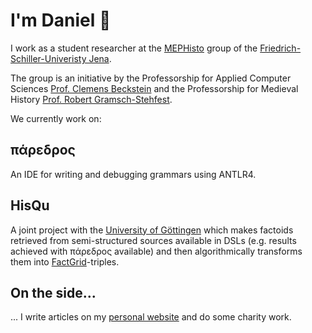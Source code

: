 # I'm Daniel 👋

I work as a student researcher at the [MEPHisto](https://mephisto.uni-jena.de) group of the [Friedrich-Schiller-Univeristy Jena](https://www.uni-jena.de).

The group is an initiative by the Professorship for Applied Computer Sciences [Prof. Clemens Beckstein](https://ki.uni-jena.de) and the Professorship for Medieval History [Prof. Robert Gramsch-Stehfest](https://www.gw.uni-jena.de/2755/apl-prof-dr-robert-gramsch-stehfest).

We currently work on:

## πάρεδρος
An IDE for writing and debugging grammars using ANTLR4.
 
## HisQu
A joint project with the [University of Göttingen](https://www.uni-goettingen.de/) which makes factoids retrieved from semi-structured sources available in DSLs (e.g. results achieved with πάρεδρος available) and then algorithmically transforms them into [FactGrid](https://database.factgrid.de/wiki/Main_Page)-triples.

## On the side...
... I write articles on my [personal website](https://www.daniel-motz.de/) and do some charity work.
